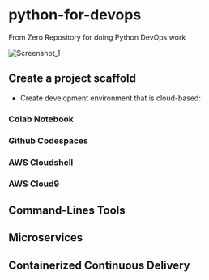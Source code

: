 # python-for-devops
From Zero Repository for doing Python DevOps work

![Screenshot_1](https://github.com/sacramentosolutions/python-for-devops/assets/127894518/5531e63c-f705-4d32-b626-a91e0249cb78)

## Create a project scaffold

* Create development environment that is cloud-based: 
### Colab Notebook
### Github Codespaces
### AWS Cloudshell
### AWS Cloud9

##  Command-Lines Tools

## Microservices

## Containerized Continuous Delivery
